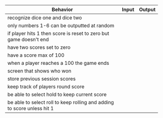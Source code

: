 | Behavior                                                        | Input     | Output    |
| --------------------------------------------------------------- | --------- | --------- |
| recognize dice one and dice two|  |  |
| only numbers 1-6 can be outputted at random| |  |
| if player hits 1 then score is reset to zero but game doesn't end | |  |
| have two scores set to zero| |  |
| have a score max of 100 | |  |
| when a player reaches a 100 the game ends | |  |
| screen that shows who won  | |  |
| store previous session scores | |  |
| keep track of players round score | |  |
| be able to select hold to keep current score | |  |
| be able to select roll to keep rolling and adding to score unless hit 1| |  |
